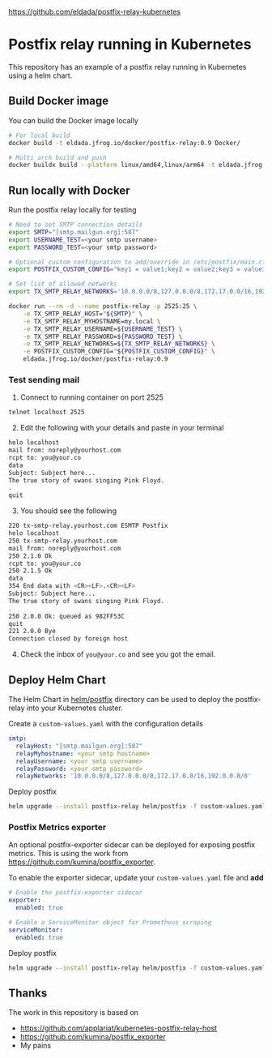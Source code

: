 https://github.com/eldada/postfix-relay-kubernetes

# Postfix relay running in Kubernetes
This repository has an example of a postfix relay running in Kubernetes using a helm chart.

## Build Docker image
You can build the Docker image locally
```bash
# For local build
docker build -t eldada.jfrog.io/docker/postfix-relay:0.9 Docker/

# Multi arch build and push
docker buildx build --platform linux/amd64,linux/arm64 -t eldada.jfrog.io/docker/postfix-relay:0.9 Docker/p --push
```

## Run locally with Docker
Run the postfix relay locally for testing
```bash
# Need to set SMTP connection details
export SMTP="[smtp.mailgun.org]:587"
export USERNAME_TEST=<your smtp username>
export PASSWORD_TEST=<your smtp password>

# Optional custom configuration to add/override in /etc/postfix/main.cf (delimited by a ";")
export POSTFIX_CUSTOM_CONFIG="key1 = value1;key2 = value2;key3 = value3"

# Set list of allowed networks
export TX_SMTP_RELAY_NETWORKS='10.0.0.0/8,127.0.0.0/8,172.17.0.0/16,192.0.0.0/8'

docker run --rm -d --name postfix-relay -p 2525:25 \
	-e TX_SMTP_RELAY_HOST="${SMTP}" \
	-e TX_SMTP_RELAY_MYHOSTNAME=my.local \
	-e TX_SMTP_RELAY_USERNAME=${USERNAME_TEST} \
	-e TX_SMTP_RELAY_PASSWORD=${PASSWORD_TEST} \
	-e TX_SMTP_RELAY_NETWORKS=${TX_SMTP_RELAY_NETWORKS} \
	-e POSTFIX_CUSTOM_CONFIG="${POSTFIX_CUSTOM_CONFIG}" \
	eldada.jfrog.io/docker/postfix-relay:0.9
```

### Test sending mail
1. Connect to running container on port 2525
```bash
telnet localhost 2525
```

2. Edit the following with your details and paste in your terminal
```bash
helo localhost
mail from: noreply@yourhost.com
rcpt to: you@your.co
data
Subject: Subject here...
The true story of swans singing Pink Floyd. 
.
quit
```

3. You should see the following
```bash
220 tx-smtp-relay.yourhost.com ESMTP Postfix
helo localhost
250 tx-smtp-relay.yourhost.com
mail from: noreply@yourhost.com
250 2.1.0 Ok
rcpt to: you@your.co
250 2.1.5 Ok
data
354 End data with <CR><LF>.<CR><LF>
Subject: Subject here...
The true story of swans singing Pink Floyd. 
.
250 2.0.0 Ok: queued as 982FF53C
quit
221 2.0.0 Bye
Connection closed by foreign host
```

4. Check the inbox of `you@your.co` and see you got the email.


## Deploy Helm Chart
The Helm Chart in [helm/postfix](helm/postfix) directory can be used to deploy the postfix-relay into your Kubernetes cluster.

Create a `custom-values.yaml` with the configuration details
```yaml
smtp:
  relayHost: "[smtp.mailgun.org]:587"
  relayMyhostname: <your smtp hostname>
  relayUsername: <your smtp username>
  relayPassword: <your smtp password>
  relayNetworks: '10.0.0.0/8,127.0.0.0/8,172.17.0.0/16,192.0.0.0/8'
```

Deploy postfix
```bash
helm upgrade --install postfix-relay helm/postfix -f custom-values.yaml
```

### Postfix Metrics exporter
An optional postfix-exporter sidecar can be deployed for exposing postfix metrics. This is using the work from https://github.com/kumina/postfix_exporter.

To enable the exporter sidecar, update your `custom-values.yaml` file and **add**
```yaml
# Enable the postfix-exporter sidecar
exporter:
  enabled: true

# Enable a ServiceMonitor object for Prometheus scraping
serviceMonitor:
  enabled: true
```

Deploy postfix
```bash
helm upgrade --install postfix-relay helm/postfix -f custom-values.yaml
```

## Thanks
The work in this repository is based on
- https://github.com/applariat/kubernetes-postfix-relay-host
- https://github.com/kumina/postfix_exporter
- My pains
